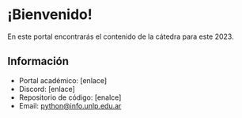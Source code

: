 # ¡Bienvenido!

En este portal encontrarás el contenido de la cátedra para este 2023.

## Información

- Portal académico: [enlace]
- Discord: [enlace]
- Repositorio de código: [enalce]
- Email: <a href = "mailto: python@info.unlp.edu.ar">python@info.unlp.edu.ar</a>
